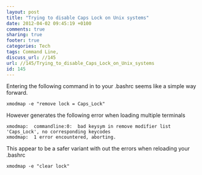 ```yaml
---
layout: post
title: "Trying to disable Caps Lock on Unix systems"
date: 2012-04-02 09:45:19 +0100 
comments: true
sharing: true
footer: true
categories: Tech
tags: Command Line,
discuss_url: //145
url: //145/Trying_to_disable_Caps_Lock_on_Unix_systems
id: 145
---
```

Entering the following command in to your .bashrc seems like a simple way forward.

    xmodmap -e "remove lock = Caps_Lock"

However generates the following error when loading multiple terminals

    xmodmap:  commandline:0:  bad keysym in remove modifier list 'Caps_Lock', no corresponding keycodes
    xmodmap:  1 error encountered, aborting.

This appear to be a safer variant with out the errors when reloading your .bashrc

    xmodmap -e "clear lock"
